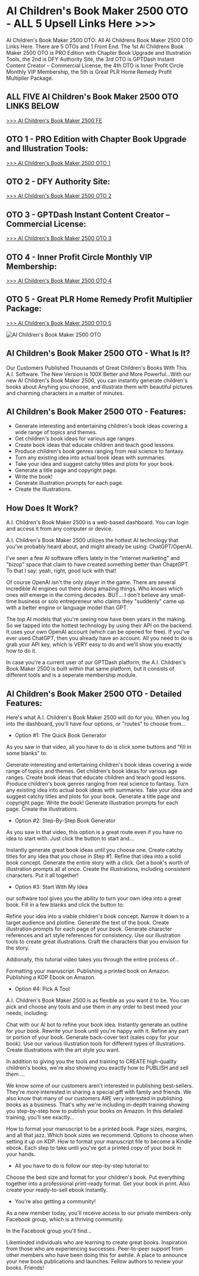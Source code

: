 # AI Children's Book Maker 2500 OTO - ALL 5 Upsell Links Here >>>

AI Children's Book Maker 2500 OTO: All AI Childrens Book Maker 2500 OTO Links Here. There are 5 OTOs and 1 Front End. The 1st AI Childrens Book Maker 2500 OTO is PRO Edition with Chapter Book Upgrade and Illustration Tools, the 2nd is DFY Authority Site, the 3rd OTO is GPTDash Instant Content Creator – Commercial License, the 4th OTO is Inner Profit Circle Monthly VIP Membership, the 5th is Great PLR Home Remedy Profit Multiplier Package.

## ALL FIVE AI Children's Book Maker 2500 OTO LINKS BELOW

[>>> AI Children's Book Maker 2500 FE](https://jvz8.com/c/1283999/413392/)

## OTO 1 - PRO Edition with Chapter Book Upgrade and Illustration Tools:

[>>> AI Children's Book Maker 2500 OTO 1](https://jvz6.com/c/1283999/413394/)

## OTO 2 - DFY Authority Site:

[>>> AI Children's Book Maker 2500 OTO 2](https://jvz2.com/c/1283999/413395/)

## OTO 3 - GPTDash Instant Content Creator – Commercial License:

[>>> AI Children's Book Maker 2500 OTO 3](https://jvz5.com/c/1283999/395931/)

## OTO 4 - Inner Profit Circle Monthly VIP Membership:

[>>> AI Children's Book Maker 2500 OTO 4](https://jvz5.com/c/1283999/368967/)

## OTO 5 - Great PLR Home Remedy Profit Multiplier Package:

[>>> AI Children's Book Maker 2500 OTO 5](https://jvz3.com/c/1283999/307077/)

![AI Children's Book Maker 2500 OTO](https://github.com/user-attachments/assets/bd625dcf-30ad-436e-9ad8-82c9c18f78ae)

## AI Children's Book Maker 2500 OTO - What Is It?

Our Customers Published Thousands of Great Children's Books With This A.I. Software. The New Version is 100X Better and More Powerful...With our new AI Children's Book Maker 2500, you can instantly generate children's books about Anyhing you choose, and illustrate them with beautiful pictures and charming characters in a matter of minutes.

## AI Children's Book Maker 2500 OTO - Features:

- Generate interesting and entertaining children's book ideas covering a wide range of topics and themes.
- Get children's book ideas for various age ranges.
- Create book ideas that educate children and teach good lessons.
- Produce children's book genres ranging from real science to fantasy.
- Turn any existing idea into actual book ideas with summaries.
- Take your idea and suggest catchy titles and plots for your book.
- Generate a title page and copyright page.
- Write the book!
- Generate illustration prompts for each page.
- Create the illustrations.

## How Does It Work?

A.I. Children's Book Maker 2500 is a web-based dashboard. You can login and access it from any computer or device.

A.I. Children's Book Maker 2500 utilizes the hottest AI technology that you've probably heard about, and might already be using: ChatGPT/OpenAI.

I've seen a few AI software offers lately in the "internet marketing" and "bizop" space that claim to have created something better than ChaptGPT. To that I say: yeah, right, good luck with that!

Of course OpenAI isn't the only player in the game. There are several incredible AI engines out there doing amazing things. Who knows which ones will emerge in the coming decades. BUT... I don't believe any small-time business or solo entrepreneur who claims they "suddenly" came up with a better engine or language model than GPT.

The top AI models that you're seeing now have been years in the making.
So we tapped into the hottest technology by using their API on the backend. It uses your own OpenAI account (which can be opened for free). If you've ever used ChatGPT, then you already have an account. All you need to do is grab your API key, which is VERY easy to do and we'll show you exactly how to do it.

In case you're a current user of our GPTDash platform, the A.I. Children's Book Maker 2500 is built within that same platform, but it consists of different tools and is a seperate membership module.

## AI Children's Book Maker 2500 OTO - Detailed Features:

Here's what A.I. Children's Book Maker 2500 will do for you. When you log into the dashboard, you'll have four options, or "routes" to choose from...

- Option #1: The Quick Book Generator

As you saw in that video, all you have to do is click some buttons and "fill in some blanks" to:

Generate interesting and entertaining children's book ideas covering a wide range of topics and themes.
Get children's book ideas for various age ranges.
Create book ideas that educate children and teach good lessons.
Produce children's book genres ranging from real science to fantasy.
Turn any existing idea into actual book ideas with summaries.
Take your idea and suggest catchy titles and plots for your book.
Generate a title page and copyright page.
Write the book!
Generate illustration prompts for each page.
Create the illustrations.

- Option #2: Step-By-Step Book Generator

As you saw in that video, this option is a great route even if you have no idea to start with. Just click the button to start and...

Instantly generate great book ideas until you choose one.
Create catchy titles for any idea that you chose in Step #1.
Refine that idea into a solid book concept.
Generate the entire story with a click.
Get a book's worth of illustration prompts all at once.
Create the illustrations, including consistent characters.
Put it all together!

- Option #3: Start With My Idea

our software tool gives you the ability to turn your own idea into a great book. Fill in a few blanks and click the button to:

Refine your idea into a viable children's book concept.
Narrow it down to a target audience and plotline.
Generate the text of the book.
Create illustration prompts for each page of your book.
Generate character references and art style references for consistency.
Use our illustration tools to create great illustrations.
Craft the characters that you envision for the story.

Addionally, this tutorial video takes you through the entire process of...

Formatting your manuscript.
Publishing a printed book on Amazon.
Publishing a KDP Ebook on Amazon.

- Option #4: Pick A Tool

A.I. Children's Book Maker 2500 is as flexible as you want it to be. You can pick and choose any tools and use them in any order to best meed your needs, including:

Chat with our AI bot to refine your book idea.
Instantly generate an outline for your book.
Rewrite your book until you're happy with it.
Refine any part or portion of your book.
Generate back-cover text (sales copy for your book).
Use our various illustration tools for different types of illustrations.
Create illustrations with the art style you want.

In addition to giving you the tools and training to CREATE high-quality children's books, we're also showing you exactly how to PUBLISH and sell them ...

We know some of our customers aren't interested in publishing best-sellers. They're more interested in sharing a special gift with family and friends. We also know that many of our customers ARE very interested in publishing books as a business. That's why we're including in-depth training showing you step-by-step how to publish your books on Amazon. In this detailed training, you'll see exactly...

How to format your manuscript to be a printed book.
Page sizes, margins, and all that jazz.
Which book sizes we recommend.
Options to choose when setting it up on KDP.
How to format your manuscript file to become a Kindle ebook.
Each step to take until you've got a printed copy of your book in your hands.

- All you have to do is follow our step-by-step tutorial to:

Choose the best size and format for your children's book.
Put everything together into a professional print-ready format.
Get your book in print.
Also create your ready-to-sell ebook instantly.

- You're also getting a community!

As a new member today, you'll receive access to our private members-only Facebook group, which is a thriving community.

In the Facebook group you'll find...

Likeminded individuals who are learning to create great books.
Inspiration from those who are experiencing successes.
Peer-to-peer support from other members who have been doing this for awhile.
A place to announce your new book publications and launches.
Fellow authors to review your books.
Friends!
